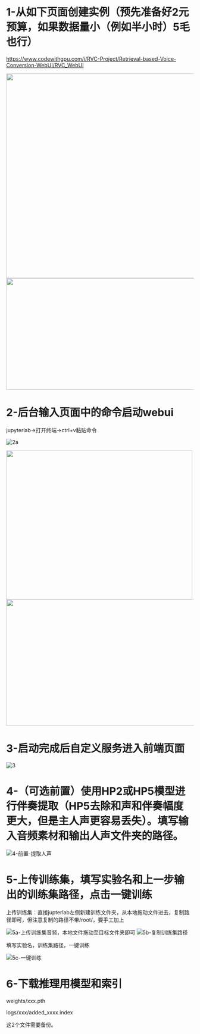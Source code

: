 
# 1-从如下页面创建实例（预先准备好2元预算，如果数据量小（例如半小时）5毛也行）

https://www.codewithgpu.com/i/RVC-Project/Retrieval-based-Voice-Conversion-WebUI/RVC_WebUI

<img src="https://user-images.githubusercontent.com/129054828/236987373-d46723c2-66c7-4601-997f-b6227de5e8b1.png" width = "1000" height = "550" alt="" align=center />

<img src="https://user-images.githubusercontent.com/129054828/236987380-3ebe27cf-9873-4e10-a607-50d9273655c5.png" width = "1000" height = "300" alt="" align=center />


# 2-后台输入页面中的命令启动webui

jupyterlab->打开终端->ctrl+v黏贴命令

![2a](https://user-images.githubusercontent.com/129054828/236987803-3ae74d14-6654-4b70-81d4-75496cee6b18.png)

<img src="https://user-images.githubusercontent.com/129054828/236987810-4573a77f-027e-4b0e-805c-48d75003a37a.png" width = "500" height = "400" alt="" align=center />
<img src="https://user-images.githubusercontent.com/129054828/236987814-23e93c93-8c81-4892-8784-68e8e02dcb85.png" width = "600" height = "340" alt="" align=center />

# 3-启动完成后自定义服务进入前端页面

![3](https://user-images.githubusercontent.com/129054828/236988726-00a5d406-1ebc-4c3c-bc16-1fb7fd82f515.png)


# 4-（可选前置）使用HP2或HP5模型进行伴奏提取（HP5去除和声和伴奏幅度更大，但是主人声更容易丢失）。填写输入音频素材和输出人声文件夹的路径。

![4-前置-提取人声](https://user-images.githubusercontent.com/129054828/236988025-bd622125-d2a1-4023-af4c-15d66ad9b652.png)

# 5-上传训练集，填写实验名和上一步输出的训练集路径，点击一键训练

上传训练集：直接jupterlab左侧新建训练文件夹，从本地拖动文件进去，复制路径即可，但注意复制的路径不带/root/，要手工加上

![5a-上传训练集音频，本地文件拖动至目标文件夹即可](https://user-images.githubusercontent.com/129054828/236988372-cc950be3-7ffa-479d-905c-693c02f12bc0.png)
![5b-复制训练集路径](https://user-images.githubusercontent.com/129054828/236988378-9a884792-33ac-4805-a56a-34378873a8bb.png)

填写实验名，训练集路径，一键训练

![5c-一键训练](https://user-images.githubusercontent.com/129054828/236988492-41abad98-2b6d-4e89-bebf-2ea7cedc18f7.png)


# 6-下载推理用模型和索引

weights/xxx.pth

logs/xxx/added_xxxx.index

这2个文件需要备份。
